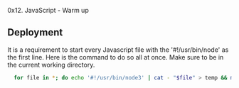 0x12. JavaScript - Warm up

## Deployment

It is a requirement to start every Javascript file with the '#!/usr/bin/node' as the first line.
Here is the command to do so all at once. Make sure to be in the current working directory. 

```bash
  for file in *; do echo '#!/usr/bin/node3' | cat - "$file" > temp && mv temp "$file"; done

```
